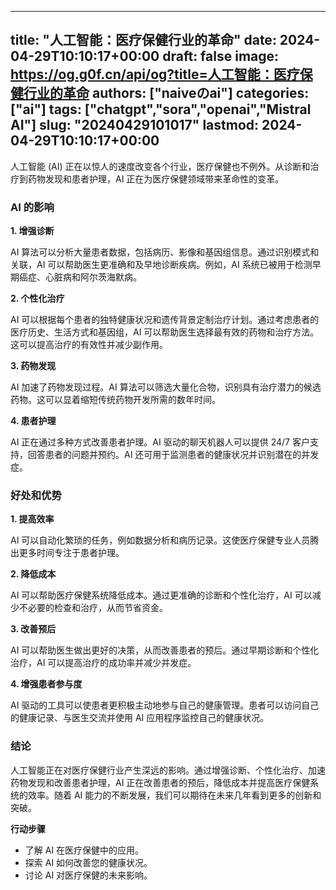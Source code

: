 
---
title: "人工智能：医疗保健行业的革命"
date: 2024-04-29T10:10:17+00:00
draft: false
image: https://og.g0f.cn/api/og?title=人工智能：医疗保健行业的革命
authors: ["naiveのai"]
categories: ["ai"]
tags: ["chatgpt","sora","openai","Mistral AI"]
slug: "20240429101017"
lastmod: 2024-04-29T10:10:17+00:00
---
人工智能 (AI) 正在以惊人的速度改变各个行业，医疗保健也不例外。从诊断和治疗到药物发现和患者护理，AI 正在为医疗保健领域带来革命性的变革。

### AI 的影响

**1. 增强诊断**

AI 算法可以分析大量患者数据，包括病历、影像和基因组信息。通过识别模式和关联，AI 可以帮助医生更准确和及早地诊断疾病。例如，AI 系统已被用于检测早期癌症、心脏病和阿尔茨海默病。

**2. 个性化治疗**

AI 可以根据每个患者的独特健康状况和遗传背景定制治疗计划。通过考虑患者的医疗历史、生活方式和基因组，AI 可以帮助医生选择最有效的药物和治疗方法。这可以提高治疗的有效性并减少副作用。

**3. 药物发现**

AI 加速了药物发现过程。AI 算法可以筛选大量化合物，识别具有治疗潜力的候选药物。这可以显着缩短传统药物开发所需的数年时间。

**4. 患者护理**

AI 正在通过多种方式改善患者护理。AI 驱动的聊天机器人可以提供 24/7 客户支持，回答患者的问题并预约。AI 还可用于监测患者的健康状况并识别潜在的并发症。

### 好处和优势

**1. 提高效率**

AI 可以自动化繁琐的任务，例如数据分析和病历记录。这使医疗保健专业人员腾出更多时间专注于患者护理。

**2. 降低成本**

AI 可以帮助医疗保健系统降低成本。通过更准确的诊断和个性化治疗，AI 可以减少不必要的检查和治疗，从而节省资金。

**3. 改善预后**

AI 可以帮助医生做出更好的决策，从而改善患者的预后。通过早期诊断和个性化治疗，AI 可以提高治疗的成功率并减少并发症。

**4. 增强患者参与度**

AI 驱动的工具可以使患者更积极主动地参与自己的健康管理。患者可以访问自己的健康记录、与医生交流并使用 AI 应用程序监控自己的健康状况。

### 结论

人工智能正在对医疗保健行业产生深远的影响。通过增强诊断、个性化治疗、加速药物发现和改善患者护理，AI 正在改善患者的预后，降低成本并提高医疗保健系统的效率。随着 AI 能力的不断发展，我们可以期待在未来几年看到更多的创新和突破。

**行动步骤**

* 了解 AI 在医疗保健中的应用。
* 探索 AI 如何改善您的健康状况。
* 讨论 AI 对医疗保健的未来影响。